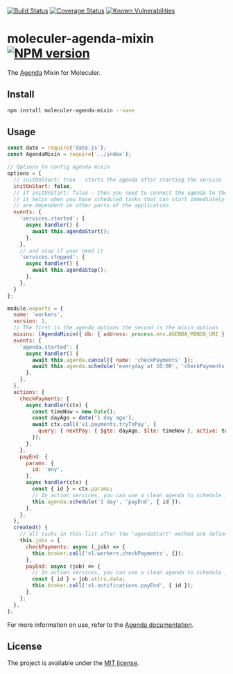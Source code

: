 
[![Build Status](https://travis-ci.org/ROKY-ROCKS/moleculer-agenda-mixin.svg?branch=main)](https://travis-ci.org/ROKY-ROCKS/moleculer-awesome)
[![Coverage Status](https://coveralls.io/repos/github/ROKY-ROCKS/moleculer-agenda-mixin/badge.svg?branch=main)](https://coveralls.io/github/ROKY-ROCKS/moleculer-agenda-mixin?branch=main)
[![Known Vulnerabilities](https://snyk.io/test/github/ROKY-ROCKS/moleculer-agenda-mixin/badge.svg)](https://snyk.io/test/github/ROKY-ROCKS/moleculer-agenda-mixin)

# moleculer-agenda-mixin  [![NPM version](https://img.shields.io/npm/v/moleculer-agenda-mixin.svg)](https://www.npmjs.com/package/moleculer-agenda-mixin)

The [Agenda](https://www.npmjs.com/package/agenda) Mixin for Moleculer.

## Install

```sh
npm install moleculer-agenda-mixin --save
```

## Usage

```js
const date = require('date.js');
const AgendaMixin = require('../index');

// Options to config agenda mixin
options = {
  // initOnStart: true - starts the agenda after starting the service
  initOnStart: false,
  // if initOnStart: false - then you need to connect the agenda to the events of your application
  // it helps when you have scheduled tasks that can start immediately after starting and they
  // are dependent on other parts of the application
  events: {
    'services.started': {
      async handler() {
        await this.agendaStart();
      },
    },
    // and stop if your need it
    'services.stopped': {
      async handler() {
        await this.agendaStop();
      },
    },
  }
};

module.exports = {
  name: 'workers',
  version: 1,
  // The first is the agenda options the second is the mixin options
  mixins: [AgendaMixin({ db: { address: process.env.AGENDA_MONGO_URI } }, options)],
  events: {
    'agenda.started': {
      async handler() {
        await this.agenda.cancel({ name: 'checkPayments' });
        await this.agenda.schedule('everyday at 10:00', 'checkPayments');
      },
    },
  },
  actions: {
    checkPayments: {
      async handler(ctx) {
        const timeNow = new Date();
        const dayAgo = date('1 day ago');
        await ctx.call('v1.payments.tryToPay', {
          query: { nextPay: { $gte: dayAgo, $lte: timeNow }, active: true }
        });
      },
    },
    payEnd: {
      params: {
        id: 'any',
      },
      async handler(ctx) {
        const { id } = ctx.params;
        // In action services, you can use a clean agenda to schedule jobs
        this.agenda.schedule('1 day', 'payEnd', { id });
      },
    },
  },
  created() {
    // all tasks in this list after the "agendaStart" method are defined as available agenda tasks
    this.jobs = {
      checkPayments: async (_job) => {
        this.broker.call('v1.workers.checkPayments', {});
      },
      payEnd: async (job) => {
        // In action services, you can use a clean agenda to schedule jobs
        const { id } = job.attrs.data;
        this.broker.call('v1.notifications.payEnd', { id });
      },
    };
  },
};
```

For more information on use, refer to the [Agenda documentation](https://github.com/agenda/agenda).


## License
The project is available under the [MIT license](https://tldrlegal.com/license/mit-license).
